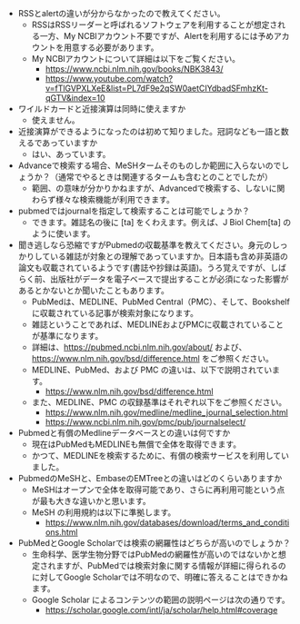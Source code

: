 - RSSとalertの違いが分からなかったので教えてください。
    - RSSはRSSリーダーと呼ばれるソフトウェアを利用することが想定される一方、My NCBIアカウント不要ですが、Alertを利用するには予めアカウントを用意する必要があります。
    - My NCBIアカウントについて詳細は以下をご覧ください。
        - https://www.ncbi.nlm.nih.gov/books/NBK3843/
        - https://www.youtube.com/watch?v=fTlGVPXLXeE&list=PL7dF9e2qSW0aetCIYdbadSFmhzKt-qGTV&index=10  
- ワイルドカードと近接演算は同時に使えますか
    - 使えません。
- 近接演算ができるようになったのは初めて知りました。冠詞なども一語と数えるであっていますか
    - はい、あっています。
- Advanceで検索する場合、MeSHタームそのものしか範囲に入らないのでしょうか？（通常でやるときは関連するタームも含むとのことでしたが）
    - 範囲、の意味が分かりかねますが、Advancedで検索する、しないに関わらず様々な検索機能が利用できます。
- pubmedではjournalを指定して検索することは可能でしょうか？
    - できます。雑誌名の後に [ta] をくわえます。例えば、J Biol Chem[ta] のように使います。
- 聞き逃しなら恐縮ですがPubmedの収載基準を教えてください。身元のしっかりしている雑誌が対象との理解であっていますか。日本語も含め非英語の論文も収載されているようです(書誌や抄録は英語)。うろ覚えですが、しばらく前、出版社がデータを電子ベースで提出することが必須になった影響があるとかないとか聞いたこともあります。
    - PubMedは、MEDLINE、PubMed Central（PMC）、そして、Bookshelf に収載されている記事が検索対象になります。
    - 雑誌ということであれば、MEDLINEおよびPMCに収載されていることが基準になります。
    - 詳細は、https://pubmed.ncbi.nlm.nih.gov/about/ および、https://www.nlm.nih.gov/bsd/difference.html をご参照ください。
    - MEDLINE、PubMed、および PMC の違いは、以下で説明されています。
        - https://www.nlm.nih.gov/bsd/difference.html
    - また、MEDLINE、PMC の収録基準はそれぞれ以下をご参照ください。
        - https://www.nlm.nih.gov/medline/medline_journal_selection.html
        - https://www.ncbi.nlm.nih.gov/pmc/pub/journalselect/
- Pubmedと有償のMedlineデータベースとの違いは何ですか
    - 現在はPubMedもMEDLINEも無償で全体を取得できます。
    - かつて、MEDLINEを検索するために、有償の検索サービスを利用していました。
- PubmedのMeSHと、EmbaseのEMTreeとの違いはどのくらいありますか
    - MeSHはオープンで全体を取得可能であり、さらに再利用可能という点が最も大きな違いかと思います。
    - MeSH の利用規約は以下に準拠します。
        - https://www.nlm.nih.gov/databases/download/terms_and_conditions.html
- PubMedとGoogle Scholarでは検索の網羅性はどちらが高いのでしょうか？
    - 生命科学、医学生物分野ではPubMedの網羅性が高いのではないかと想定されますが、PubMedでは検索対象に関する情報が詳細に得られるのに対してGoogle Scholarでは不明なので、明確に答えることはできかねます。
    - Google Scholar によるコンテンツの範囲の説明ページは次の通りです。
        - https://scholar.google.com/intl/ja/scholar/help.html#coverage

